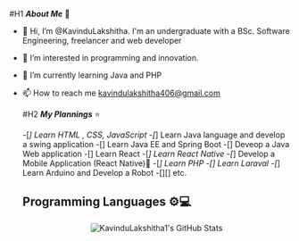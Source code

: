 #H1 **_About Me_** 🎈

- 👋 Hi, I’m @KavinduLakshitha. I'm an undergraduate with a BSc. Software Engineering, freelancer and web developer
- 👀 I’m interested in programming and innovation.
- 🌱 I’m currently learning Java and PHP
- 📫 How to reach me kavindulakshitha406@gmail.com

  #H2 **_My Plannings_** ⭐

  -[*] Learn HTML , CSS, JavaScript
  -[*] Learn Java language and develop a swing application
  -[] Learn Java EE and Spring Boot
  -[] Deveop a Java Web application
  -[] Learn React
  -[*] Learn React Native
  -[*] Develop a Mobile Application (React Native)📱
  -[*] Learn PHP
  -[] Learn Laraval
  -[*] Learn Arduino and Develop a Robot
  -[][] etc. 

  <div>
    <h2>Programming Languages ⚙💻</h2>
  </div>

  

  <div align="center">
    <img src="https://github-profile-summary-cards.vercel.app/api/cards/profile-details?username=KavinduLakshitha1&theme=github_dark" alt="KavinduLakshitha1's GitHub Stats"/>
</div>

<!---
KavinduLakshitha1/KavinduLakshitha1 is a ✨ special ✨ repository because its `README.md` (this file) appears on your GitHub profile.
- 💞️ I’m looking to collaborate on ...
You can click the Preview link to take a look at your changes.
--->
